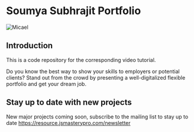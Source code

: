 # Soumya Subhrajit Portfolio

![Micael](https://drive.google.com/file/d/1thHCxMpCGPLsIdVSmrHdYGZVDuBCPmId/view?usp=sharing)

## Introduction

This is a code repository for the corresponding video tutorial.

Do you know the best way to show your skills to employers or potential clients? Stand out from the crowd by presenting a well-digitalized flexible portfolio and get your dream job.

## Stay up to date with new projects

New major projects coming soon, subscribe to the mailing list to stay up to date https://resource.jsmasterypro.com/newsletter

